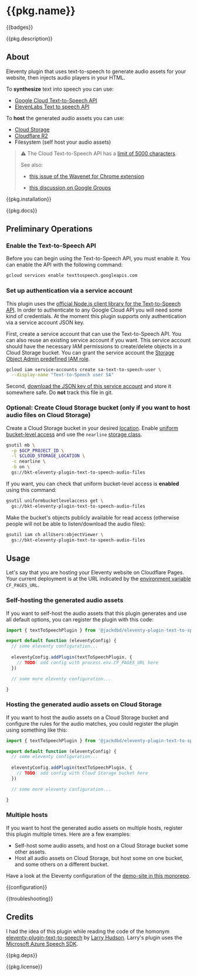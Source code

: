 # {{pkg.name}}

{{badges}}

{{pkg.description}}

<!-- toc -->

## About

Eleventy plugin that uses text-to-speech to generate audio assets for your website, then injects audio players in your HTML.

To **synthesize** text into speech you can use:

- [Google Cloud Text-to-Speech API](https://cloud.google.com/text-to-speech)
- [ElevenLabs Text to speech API](https://elevenlabs.io/docs/api-reference/text-to-speech)

To **host** the generated audio assets you can use:

- [Cloud Storage](https://cloud.google.com/storage)
- [Cloudflare R2](https://www.cloudflare.com/developer-platform/r2/)
- Filesystem (self host your audio assets)

> :warning: The Cloud Text-to-Speech API has a [limit of 5000 characters](https://cloud.google.com/text-to-speech/quotas).
>
> See also:
>
> - [this issue of the Wavenet for Chrome extension](https://github.com/wavenet-for-chrome/extension/issues/12)
>
> - [this discussion on Google Groups](https://groups.google.com/g/google-translate-api/c/2JsRdq0tEdA)

{{pkg.installation}}

{{pkg.docs}}

## Preliminary Operations

### Enable the Text-to-Speech API

Before you can begin using the Text-to-Speech API, you must enable it. You can enable the API with the following command:

```sh
gcloud services enable texttospeech.googleapis.com
```

### Set up authentication via a service account

This plugin uses the [official Node.js client library for the Text-to-Speech API](https://github.com/googleapis/nodejs-text-to-speech). In order to authenticate to any Google Cloud API you will need some kind of credentials. At the moment this plugin supports only authentication via a service account JSON key.

First, create a service account that can use the Text-to-Speech API. You can also reuse an existing service account if you want. This service account should have the necessary IAM permissions to create/delete objects in a Cloud Storage bucket. You can grant the service account the [Storage Object Admin predefined IAM role](https://cloud.google.com/storage/docs/access-control/iam-roles).

```sh
gcloud iam service-accounts create sa-text-to-speech-user \
  --display-name "Text-to-Speech user SA"
```

Second, [download the JSON key of this service account](https://cloud.google.com/iam/docs/creating-managing-service-account-keys) and store it somewhere safe. Do **not** track this file in git.

### Optional: Create Cloud Storage bucket (only if you want to host audio files on Cloud Storage)

Create a Cloud Storage bucket in your desired [location](https://cloud.google.com/storage/docs/locations). Enable [uniform bucket-level access](https://cloud.google.com/storage/docs/uniform-bucket-level-access) and use the `nearline` [storage class](https://cloud.google.com/storage/docs/storage-classes).

```sh
gsutil mb \
  -p $GCP_PROJECT_ID \
  -l $CLOUD_STORAGE_LOCATION \
  -c nearline \
  -b on \
  gs://bkt-eleventy-plugin-text-to-speech-audio-files
```

If you want, you can check that uniform bucket-level access is **enabled** using this command:

```sh
gsutil uniformbucketlevelaccess get \
  gs://bkt-eleventy-plugin-text-to-speech-audio-files
```

Make the bucket's objects publicly available for read access (otherwise people will not be able to listen/download the audio files):

```sh
gsutil iam ch allUsers:objectViewer \
  gs://bkt-eleventy-plugin-text-to-speech-audio-files
```

## Usage

Let's say that you are hosting your Eleventy website on Cloudflare Pages. Your current deployment is at the URL indicated by the [environment variable](https://developers.cloudflare.com/pages/platform/build-configuration/#environment-variables) `CF_PAGES_URL`.

### Self-hosting the generated audio assets

If you want to self-host the audio assets that this plugin generates and use all default options, you can register the plugin with this code:

```js
import { textToSpeechPlugin } from '@jackdbd/eleventy-plugin-text-to-speech'

export default function (eleventyConfig) {
  // some eleventy configuration...
  
  eleventyConfig.addPlugin(textToSpeechPlugin, {
    // TODO: add config with process.env.CF_PAGES_URL here
  })

  // some more eleventy configuration...

}
```

### Hosting the generated audio assets on Cloud Storage

If you want to host the audio assets on a Cloud Storage bucket and configure the rules for the audio matches, you could register the plugin using something like this:

```js
import { textToSpeechPlugin } from '@jackdbd/eleventy-plugin-text-to-speech'

export default function (eleventyConfig) {
  // some eleventy configuration...
  
  eleventyConfig.addPlugin(textToSpeechPlugin, {
    // TODO: add config with Cloud Storage bucket here
  })

  // some more eleventy configuration...

}
```

### Multiple hosts

If you want to host the generated audio assets on multiple hosts, register this plugin multiple times. Here are a few examples:

- Self-host some audio assets, and host on a Cloud Storage bucket some other assets.
- Host all audio assets on Cloud Storage, but host some on one bucket, and some others on a different bucket.

Have a look at the Eleventy configuration of the [demo-site in this monorepo](../demo-site/README.md).

{{configuration}}

{{troubleshooting}}

## Credits

I had the idea of this plugin while reading the code of the homonym [eleventy-plugin-text-to-speech](https://github.com/larryhudson/eleventy-plugin-text-to-speech) by [Larry Hudson](https://larryhudson.io/). Larry's plugin uses the [Microsoft Azure Speech SDK](https://docs.microsoft.com/en-us/azure/cognitive-services/speech-service/speech-sdk).

{{pkg.deps}}

{{pkg.license}}
